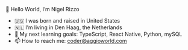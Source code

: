 👋 Hello World, I’m Nigel Rizzo

- 🇺🇸 I was born and raised in United States
- 🇳🇱 I’m living in Den Haag, the Netherlands
- 🌱 My next learning goals: TypeScript, React Native, Python, mySQL
- 📫 How to reach me: coder@aggioworld.com

